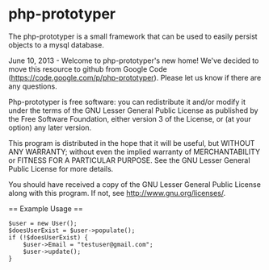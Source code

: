 php-prototyper
==============

The php-prototyper is a small framework that can be used to easily persist objects to a mysql database.

June 10, 2013 - Welcome to php-prototyper's new home! We've decided to move this resource to github from Google Code (https://code.google.com/p/php-prototyper). Please let us know if there are any questions.

Php-prototyper is free software: you can redistribute it and/or modify
it under the terms of the GNU Lesser General Public License as published by
the Free Software Foundation, either version 3 of the License, or
(at your option) any later version.

This program is distributed in the hope that it will be useful,
but WITHOUT ANY WARRANTY; without even the implied warranty of
MERCHANTABILITY or FITNESS FOR A PARTICULAR PURPOSE.  See the
GNU Lesser General Public License for more details.

You should have received a copy of the GNU Lesser General Public License
along with this program.  If not, see <http://www.gnu.org/licenses/>.

== Example Usage ==

    $user = new User();
    $doesUserExist = $user->populate();
    if (!$doesUserExist) {
        $user->Email = "testuser@gmail.com";
        $user->update();
    }
